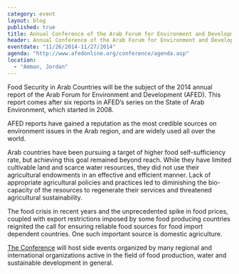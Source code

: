 ```yaml
---
category: event
layout: blog
published: true
title: Annual Conference of the Arab Forum for Environment and Development (AFED)
header: Annual Conference of the Arab Forum for Environment and Development
eventdate: "11/26/2014-11/27/2014"
agenda: "http://www.afedonline.org/conference/agenda.asp"
location: 
  - "Amman, Jordan"
---
```


Food Security in Arab Countries will be the subject of the 2014 annual report of the Arab Forum for Environment and Development (AFED). This report comes after six reports in AFED’s series on the State of Arab Environment, which started in 2008.

AFED reports have gained a reputation as the most credible sources on environment issues in the  Arab region, and are widely used all over the world.

Arab countries have been pursuing a target of higher food self-sufficiency rate, but achieving this goal remained beyond reach. While they have limited cultivable land and scarce water resources, they did not use their agricultural endowments in an effective and efficient manner. Lack of appropriate agricultural policies and practices led to diminishing the bio-capacity of the resources to regenerate their services and threatened agricultural sustainability.

The food crisis in recent years and the unprecedented spike in food prices, coupled with export restrictions imposed by some food producing countries reignited the call for ensuring reliable food sources for food import dependent countries. One such important source is domestic agriculture.

[The Conference](http://www.afedonline.org/conference/default.asp) will host side events organized by many regional and international organizations active in the field of food production, water and sustainable development in general.